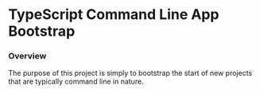 # TypeScript Command Line App Bootstrap

### Overview

The purpose of this project is simply to bootstrap the start of new projects that are typically command line in nature.

